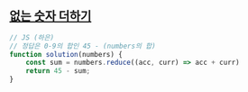 ## [없는 숫자 더하기](https://school.programmers.co.kr/learn/courses/30/lessons/86051)

```js
// JS (하은)
// 정답은 0-9의 합인 45 - (numbers의 합)
function solution(numbers) {   
    const sum = numbers.reduce((acc, curr) => acc + curr)
    return 45 - sum;
}
```

